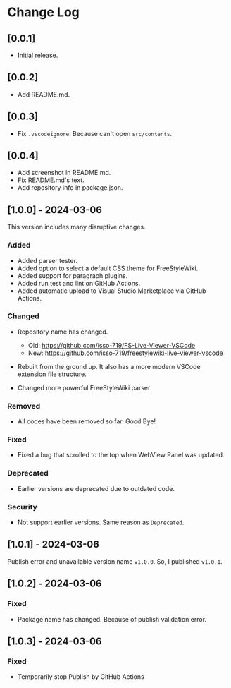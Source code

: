 # Change Log

## [0.0.1]

- Initial release.

## [0.0.2]

- Add README.md.

## [0.0.3]

- Fix `.vscodeignore`. Because can't open `src/contents`.

## [0.0.4]

- Add screenshot in README.md.
- Fix README.md's text.
- Add repository info in package.json.

## [1.0.0] - 2024-03-06

This version includes many disruptive changes.

### Added

- Added parser tester.
- Added option to select a default CSS theme for FreeStyleWiki.
- Added support for paragraph plugins.
- Added run test and lint on GitHub Actions.
- Added automatic upload to Visual Studio Marketplace via GitHub Actions.

### Changed

- Repository name has changed.
  - Old: https://github.com/isso-719/FS-Live-Viewer-VSCode
  - New: https://github.com/isso-719/freestylewiki-live-viewer-vscode

- Rebuilt from the ground up. It also has a more modern VSCode extension file structure.

- Changed more powerful FreeStyleWiki parser.

### Removed

- All codes have been removed so far. Good Bye!

### Fixed

- Fixed a bug that scrolled to the top when WebView Panel was updated.

### Deprecated

- Earlier versions are deprecated due to outdated code.

### Security

- Not support earlier versions. Same reason as `Deprecated`.

## [1.0.1] - 2024-03-06

Publish error and unavailable version name `v1.0.0`. So, I published `v1.0.1`.

## [1.0.2] - 2024-03-06

### Fixed

- Package name has changed. Because of publish validation error.

## [1.0.3] - 2024-03-06

### Fixed

- Temporarily stop Publish by GitHub Actions
